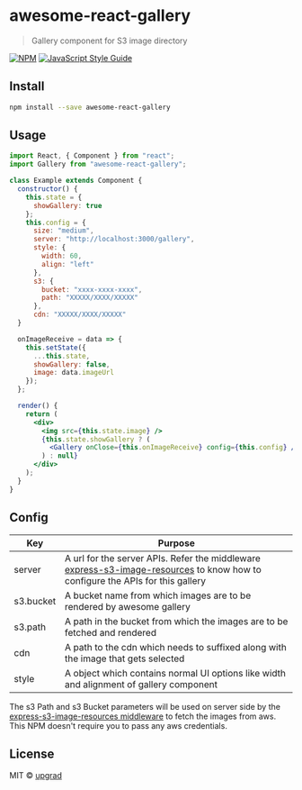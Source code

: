 # awesome-react-gallery

> Gallery component for S3 image directory

[![NPM](https://img.shields.io/npm/v/awesome-react-gallery.svg)](https://www.npmjs.com/package/awesome-react-gallery) [![JavaScript Style Guide](https://img.shields.io/badge/code_style-standard-brightgreen.svg)](https://standardjs.com)

## Install

```bash
npm install --save awesome-react-gallery
```

## Usage

```jsx
import React, { Component } from "react";
import Gallery from "awesome-react-gallery";

class Example extends Component {
  constructor() {
    this.state = {
      showGallery: true
    };
    this.config = {
      size: "medium",
      server: "http://localhost:3000/gallery",
      style: {
        width: 60,
        align: "left"
      },
      s3: {
        bucket: "xxxx-xxxx-xxxx",
        path: "XXXXX/XXXX/XXXXX"
      },
      cdn: "XXXXX/XXXX/XXXXX"
  }

  onImageReceive = data => {
    this.setState({
      ...this.state,
      showGallery: false,
      image: data.imageUrl
    });
  };

  render() {
    return (
      <div>
        <img src={this.state.image} />
        {this.state.showGallery ? (
          <Gallery onClose={this.onImageReceive} config={this.config} />
        ) : null}
      </div>
    );
  }
}
```

## Config

| Key  | Purpose |
| ------------- | ------------- |
| server  | A url for the server APIs. Refer the middleware [express-s3-image-resources](https://github.com/upgrad/express-s3-image-resources/) to know how to configure the APIs for this gallery |
| s3.bucket  | A bucket name from which images are to be rendered by awesome gallery  |
| s3.path  | A path in the bucket from which the images are to be fetched and rendered |
| cdn  | A path to the cdn which needs to suffixed along with the image that gets selected  |
| style  | A object which contains normal UI options like width and alignment of gallery component  |

The s3 Path and s3 Bucket parameters will be used on server side by the [express-s3-image-resources middleware](https://github.com/upgrad/express-s3-image-resources/) to fetch the images from aws. This NPM doesn't require you to pass any aws credentials.

## License

MIT © [upgrad](https://github.com/upgrad)
